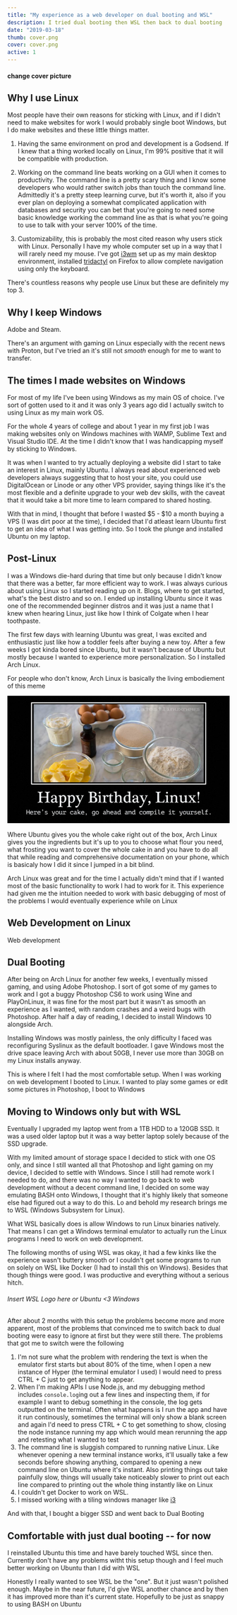```yaml
---
title: "My experience as a web developer on dual booting and WSL"
description: I tried dual booting then WSL then back to dual booting
date: "2019-03-18"
thumb: cover.png
cover: cover.png
active: 1
---
```


#### change cover picture

## Why I use Linux

Most people have their own reasons for sticking with Linux, and if I didn't need to make websites for work I would probably single boot Windows, but I do make websites and these little things matter.

1. Having the same environment on prod and development is a Godsend. If I knew that a thing worked locally on Linux, I'm 99% positive that it will be compatible with production.

2. Working on the command line beats working on a GUI when it comes to productivity. The command line is a pretty scary thing and I know some developers who would rather switch jobs than touch the command line. Admittedly it's a pretty steep learning curve, but it's worth it, also if you ever plan on deploying a somewhat complicated application with databases and security you can bet that you're going to need some basic knowledge working the command line as that is what you're going to use to talk with your server 100% of the time.

3. Customizability, this is probably the most cited reason why users stick with Linux. Personally I have my whole computer set up in a way that I will rarely need my mouse. I've got [i3wm](https://i3wm.org/) set up as my main desktop environment, installed [tridactyl](https://github.com/tridactyl/tridactyl) on Firefox to allow complete navigation using only the keyboard.

There's countless reasons why people use Linux but these are definitely my top 3.

## Why I keep Windows

Adobe and Steam.

There's an argument with gaming on Linux especially with the recent news with Proton, but I've tried an it's still not _smooth_ enough for me to want to transfer.

## The times I made websites on Windows

For most of my life I've been using Windows as my main OS of choice. I've sort of gotten used to it and it was only 3 years ago did I actually switch to using Linux as my main work OS.

For the whole 4 years of college and about 1 year in my first job I was making websites only on Windows machines with WAMP, Sublime Text and Visual Studio IDE. At the time I didn't know that I was handicapping myself by sticking to Windows.

It was when I wanted to try actually deploying a website did I start to take an interest in Linux, mainly Ubuntu. I always read about experienced web developers always suggesting that to host your site, you could use DigitalOcean or Linode or any other VPS provider, saying things like it's the most flexible and a definite upgrade to your web dev skills, with the caveat that it would take a bit more time to learn compared to shared hosting.

With that in mind, I thought that before I wasted $5 - $10 a month buying a VPS (I was dirt poor at the time), I decided that I'd atleast learn Ubuntu first to get an idea of what I was getting into. So I took the plunge and installed Ubuntu on my laptop. 

## Post-Linux

I was a Windows die-hard during that time but only because I didn't know that there was a better, far more efficient way to work. I was always curious about using Linux so I started reading up on it. Blogs, where to get started, what's the best distro and so on. I ended up installing Ubuntu since it was one of the recommended beginner distros and it was just a name that I knew when hearing Linux, just like how I think of Colgate when I hear toothpaste.

The first few days with learning Ubuntu was great, I was excited and enthusiastic just like how a toddler feels after buying a new toy. After a few weeks I got kinda bored since Ubuntu, but it wasn't because of Ubuntu but mostly because I wanted to experience more personalization. So I installed Arch Linux.

For people who don't know, Arch Linux is basically the living embodiement of this meme

![Arch Linux in picture form](bday.jpg "Arch Linux in picture form")

Where Ubuntu gives you the whole cake right out of the box, Arch Linux gives you the ingredients but it's up to you to choose what flour you need, what frosting you want to cover the whole cake in and you have to do all that while reading and comprehensive documentation on your phone, which is basicaly how I did it since I jumped in a bit blind.

Arch Linux was great and for the time I actually didn't mind that if I wanted most of the basic functionality to work I had to work for it. This experience had given me the intuition needed to work with basic debugging of most of the problems I would eventually experience while on Linux

## Web Development on Linux

Web development

## Dual Booting

After being on Arch Linux for another few weeks, I eventually missed gaming, and using Adobe Photoshop. I sort of got some of my games to work and I got a buggy Photoshop CS6 to work using Wine and PlayOnLinux, it was fine for the most part but it wasn't as smooth an experience as I wanted, with random crashes and a weird bugs with Photoshop. After half a day of reading, I decided to install Windows 10 alongside Arch.

Installing Windows was mostly painless, the only difficulty I faced was reconfiguring Syslinux as the default bootloader. I gave Windows most the drive space leaving Arch with about 50GB, I never use more than 30GB on my Linux installs anyway.

This is where I felt I had the most comfortable setup. When I was working on web development I booted to Linux. I wanted to play some games or edit some pictures in Photoshop, I boot to Windows

## Moving to Windows only but with WSL

Eventually I upgraded my laptop went from a 1TB HDD to a 120GB SSD. It was a used older laptop but it was a way better laptop solely because of the SSD upgrade.

With my limited amount of storage space I decided to stick with one OS only, and since I still wanted all that Photoshop and light gaming on my device, I decided to settle with Windows. Since I still had remote work I needed to do, and there was no way I wanted to go back to web development without a decent command line, I decided on some way emulating BASH onto Windows, I thought that it's highly likely that someone else had figured out a way to do this. Lo and behold my research brings me to WSL (Windows Subsystem for Linux).

What WSL basically does is allow Windows to run Linux binaries natively. That means I can get a Windows terminal emulator to actually run the Linux programs I need to work on web development.

The following months of using WSL was okay, it had a few kinks like the experience wasn't buttery smooth or I couldn't get some programs to run on solely on WSL like Docker (I had to install this on Windows). Besides that though things were good. I was productive and everything without a serious hitch.

###### Insert WSL Logo here or Ubuntu <3 Windows

After about 2 months with this setup the problems become more and more apparent, most of the problems that convinced me to switch back to dual booting were easy to ignore at first but they were still there. The problems that got me to switch were the following

1. I'm not sure what the problem with rendering the text is when the emulator first starts but about 80% of the time, when I open a new instance of Hyper (the terminal emulator I used) I would need to press CTRL + C just to get anything to appear.
2. When I'm making APIs I use Node.js, and my debugging method includes `console.log`ing out a few lines and inspecting them, if for example I want to debug something in the console, the log gets outputted on the terminal. Often what happens is I run the app and have it run continously, sometimes the terminal will only show a blank screen and again I'd need to press CTRL + C to get something to show, closing the node instance running my app which would mean rerunning the app and retesting what I wanted to test
3. The command line is sluggish compared to running native Linux. Like whenever opening a new terminal instance works, it'll usually take a few seconds before showing anything, compared to opening a new command line on Ubuntu where it's instant. Also printing things out take painfully slow, things will usually take noticeably slower to print out each line compared to printing out the whole thing instantly like on Linux
4. I couldn't get Docker to work on WSL.
5. I missed working with a tiling windows manager like [i3](https://i3wm.org/)

And with that, I bought a bigger SSD and went back to Dual Booting

## Comfortable with just dual booting -- for now

I reinstalled Ubuntu this time and have barely touched WSL since then. Currently don't have any problems witht this setup though and I feel much better working on Ubuntu than I did with WSL

Honestly I really wanted to see WSL be the "one". But it just wasn't polished enough. Maybe in the near future, I'd give WSL another chance and by then it has improved more than it's current state. Hopefully to be just as snappy to using BASH on Ubuntu

